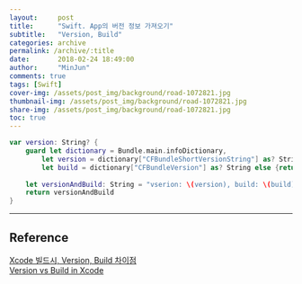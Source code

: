 ```yaml
---
layout:     post
title:      "Swift. App의 버전 정보 가져오기"
subtitle:   "Version, Build"
categories: archive
permalink: /archive/:title
date:       2018-02-24 18:49:00
author:     "MinJun"
comments: true 
tags: [Swift]
cover-img: /assets/post_img/background/road-1072821.jpg
thumbnail-img: /assets/post_img/background/road-1072821.jpg
share-img: /assets/post_img/background/road-1072821.jpg
toc: true
---
```


```swift
var version: String? {
    guard let dictionary = Bundle.main.infoDictionary,
        let version = dictionary["CFBundleShortVersionString"] as? String,
        let build = dictionary["CFBundleVersion"] as? String else {return nil}
    
    let versionAndBuild: String = "vserion: \(version), build: \(build)"
    return versionAndBuild
}
```

---

## Reference 

[Xcode 빌드시, Version, Build 차이점](https://blogappdev.wordpress.com/2012/08/29/xcode%EB%B9%8C%EB%93%9C%EC%8B%9C-version%EA%B3%BC-build%EC%9D%98-%EC%B0%A8%EC%9D%B4%EC%A0%90/) <br>
[Version vs Build in Xcode](https://stackoverflow.com/questions/6851660/version-vs-build-in-xcode)
